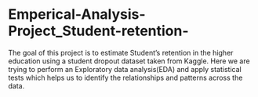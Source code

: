 # Emperical-Analysis-Project_Student-retention-
The goal of this project is to estimate Student’s retention in the higher education using a student dropout dataset taken from Kaggle.  Here we are trying to perform an Exploratory data analysis(EDA) and apply statistical tests which helps us to identify the relationships and patterns across the data. 
